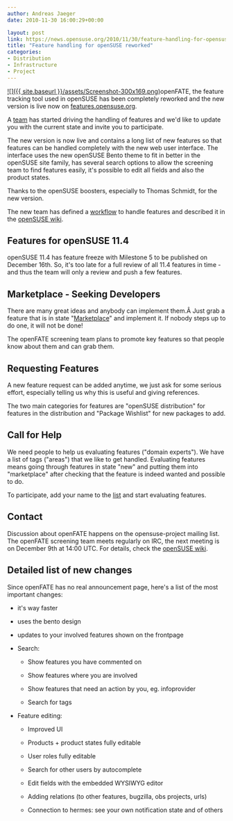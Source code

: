 ```yaml
---
author: Andreas Jaeger
date: 2010-11-30 16:00:29+00:00

layout: post
link: https://news.opensuse.org/2010/11/30/feature-handling-for-opensuse-reworked/
title: "Feature handling for openSUSE reworked"
categories:
- Distribution
- Infrastructure
- Project
---
```

[![]({{ site.baseurl }}/assets/Screenshot-300x169.png)](https://news.opensuse.org/2010/11/30/feature-handling-for-opensuse-reworked/screenshot/)openFATE, the feature tracking tool used in openSUSE has been completely reworked and the new version is live now on [features.opensuse.org](http://features.opensuse.org/).

A [team](http://en.opensuse.org/openSUSE:Openfate_screening) has started driving the handling of features and we'd like to update you with the current state and invite you to participate.

The new version is now live and contains a long list of new features so that features can be handled completely with the new web user interface. The interface uses the new openSUSE Bento theme to fit in better in the openSUSE site family, has several search options to allow the screening team to find features easily, it's possible to edit all fields and also the product states.

Thanks to the openSUSE boosters, especially to Thomas Schmidt, for the new version.

The new team has defined a [workflow](http://en.opensuse.org/openSUSE:Openfate_screening_process) to handle features and described it in the [openSUSE wiki](http://en.opensuse.org/openSUSE:Openfate_screening_process).


## Features for openSUSE 11.4


<!-- more -->openSUSE 11.4 has feature freeze with Milestone 5 to be published on December 16th. So, it's too late for a full review of all 11.4 features in time - and thus the team will only a review and push a few features.


## Marketplace - Seeking Developers


There are many great ideas and anybody can implement them.Â Just grab a feature that is in state "[Marketplace](https://features.opensuse.org/query/run?search_string=&tag=&search_products[]=22236&search_status[]=marketplace&type=find&commit=Search)" and implement it. If nobody steps up to do one, it will not be done!

The openFATE screening team plans to promote key features so that people know about them and can grab them.


## Requesting Features


A new feature request can be added anytime, we just ask for some serious effort, especially telling us why this is useful and giving references.

The two main categories for features are "openSUSE distribution" for features in the distribution and "Package Wishlist" for new packages to add.


## Call for Help


We need people to help us evaluating features ("domain experts"). We have a list of tags ("areas") that we like to get handled. Evaluating features means going through features in state "new" and putting them into "marketplace" after checking that the feature is indeed wanted and possible to do.

To participate, add your name to the [list](http://en.opensuse.org/openSUSE:Openfate_screening#Domain_Experts) and start evaluating features.


## Contact


Discussion about openFATE happens on the opensuse-project mailing list. The openFATE screening team meets regularly on IRC, the next meeting is on December 9th at 14:00 UTC. For details, check the [openSUSE wiki](http://en.opensuse.org/openSUSE:Openfate_screening#Bi-weekly_openFATE_screening_team_meeting).


## Detailed list of new changes


Since openFATE has no real announcement page, here's a list of the most important changes:



	
  * it's way faster

	
  * uses the bento design

	
  * updates to your involved features shown on the frontpage

	
  * Search:

	
    * Show features you have commented on

	
    * Show features where you are involved

	
    * Show features that need an action by you, eg. infoprovider

	
    * Search for tags




	
  * Feature editing:

	
    * Improved UI

	
    * Products + product states fully editable

	
    * User roles fully editable

	
    * Search for other users by autocomplete

	
    * Edit fields with the embedded WYSIWYG editor

	
    * Adding relations (to other features, bugzilla, obs projects, urls)

	
    * Connection to hermes: see your own notification state and of others




		

